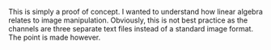 This is simply a proof of concept. I wanted to understand how linear algebra relates to image manipulation.
Obviously, this is not best practice as the channels are three separate text files instead of a standard
image format. The point is made however.
